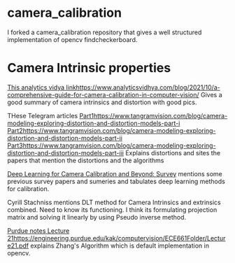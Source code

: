 # camera_calibration
I forked a camera_calibration repository that gives a well structured implementation of opencv findcheckerboard. 

# Camera Intrinsic properties
[This analytics vidya link](https://www.analyticsvidhya.com/blog/2021/10/a-comprehensive-guide-for-camera-calibration-in-computer-vision/)https://www.analyticsvidhya.com/blog/2021/10/a-comprehensive-guide-for-camera-calibration-in-computer-vision/ Gives a good summary of camera intrinsics and distortion with good pics.

THese Telegram articles [Part1](https://www.tangramvision.com/blog/camera-modeling-exploring-distortion-and-distortion-models-part-i)https://www.tangramvision.com/blog/camera-modeling-exploring-distortion-and-distortion-models-part-i [Part2](https://www.tangramvision.com/blog/camera-modeling-exploring-distortion-and-distortion-models-part-ii)https://www.tangramvision.com/blog/camera-modeling-exploring-distortion-and-distortion-models-part-ii [Part3](https://www.tangramvision.com/blog/camera-modeling-exploring-distortion-and-distortion-models-part-iii)https://www.tangramvision.com/blog/camera-modeling-exploring-distortion-and-distortion-models-part-iii Explains distortions and sites the papers that mention the distortions and the algorithms

[Deep Learning for Camera Calibration and Beyond: Survey](https://arxiv.org/pdf/2303.10559.pdf) mentions some previous survey papers and sumeries and tabulates deep learning methods for calibration.

Cyrill Stachniss mentions DLT method for Camera Intrinsics and extrinsics combined. 
Need to know its functioning. I think its formulating projection matrix and solving it linearly by using Pseudo inverse method.

[Purdue notes Lecture 21](https://engineering.purdue.edu/kak/computervision/ECE661Folder/Lecture21.pdf)https://engineering.purdue.edu/kak/computervision/ECE661Folder/Lecture21.pdf explains Zhang's Algorithm which is default implementation in opencv.






